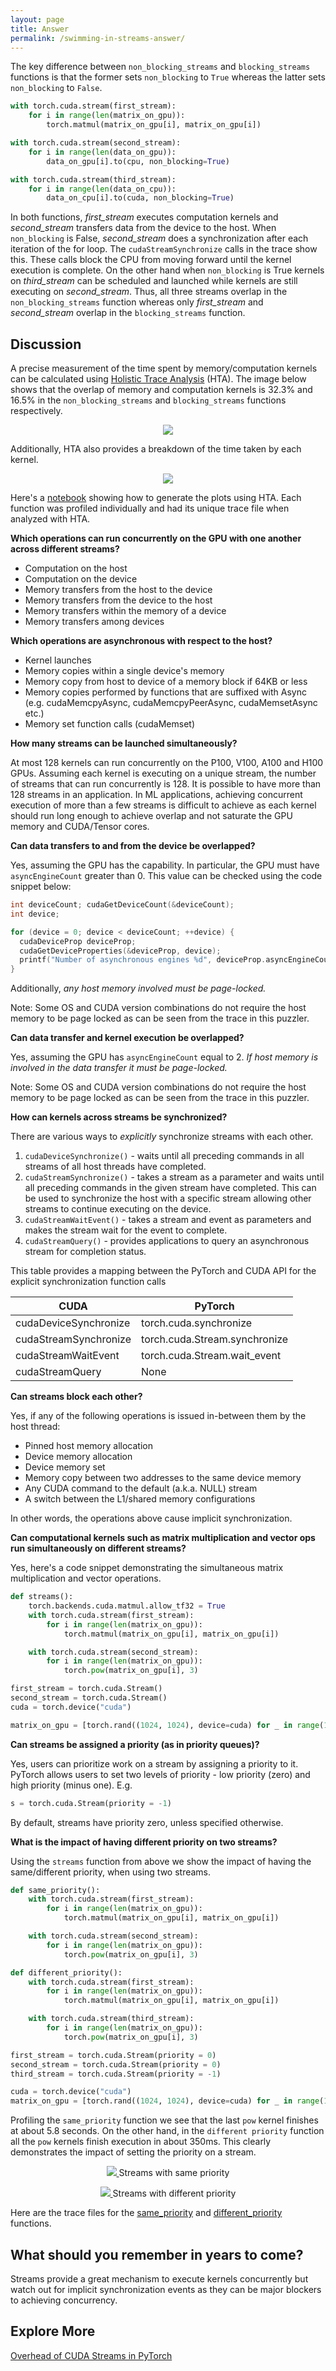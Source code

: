 ```yaml
---
layout: page
title: Answer
permalink: /swimming-in-streams-answer/
---
```


The key difference between `non_blocking_streams` and `blocking_streams` functions is that the
former sets `non_blocking` to `True` whereas the latter sets `non_blocking` to `False`.

```python
with torch.cuda.stream(first_stream):
    for i in range(len(matrix_on_gpu)):
        torch.matmul(matrix_on_gpu[i], matrix_on_gpu[i])

with torch.cuda.stream(second_stream):
    for i in range(len(data_on_gpu)):
        data_on_gpu[i].to(cpu, non_blocking=True)

with torch.cuda.stream(third_stream):
    for i in range(len(data_on_cpu)):
        data_on_cpu[i].to(cuda, non_blocking=True)
```

In both functions, *first_stream* executes computation kernels and *second_stream* transfers data from the
device to the host. When `non_blocking` is False, *second_stream* does a synchronization after each
iteration of the for loop. The `cudaStreamSynchronize` calls in the trace show this. These calls block the
CPU from moving forward until the kernel execution is complete. On the other hand when
`non_blocking` is True kernels on *third_stream* can be scheduled and launched while kernels are still
executing on *second_stream*. Thus, all three streams overlap in the `non_blocking_streams` function
whereas only *first_stream* and *second_stream* overlap in the `blocking_streams` function.

## Discussion

A precise measurement of the time spent by memory/computation kernels can be calculated using
[Holistic Trace Analysis](https://hta.readthedocs.io/en/latest/) (HTA). The image below shows that
the overlap of memory and computation kernels is 32.3% and 16.5% in the `non_blocking_streams` and
`blocking_streams` functions respectively.

<p align = "center">
  <a href="/streams/kernel_breakdown.png">
    <img src="/streams/kernel_breakdown.png">
  </a>
</p>

Additionally, HTA also provides a breakdown of the time taken by each kernel.

<p align = "center">
  <a href="/streams/kernels.png">
    <img src="/streams/kernels.png">
  </a>
</p>

Here's a [notebook](/streams/hta_streams.ipynb) showing how to generate the plots using HTA. Each
function was profiled individually and had its unique trace file when analyzed with HTA.

__Which operations can run concurrently on the GPU with one another across different streams?__

- Computation on the host
- Computation on the device
- Memory transfers from the host to the device
- Memory transfers from the device to the host
- Memory transfers within the memory of a device
- Memory transfers among devices

__Which operations are asynchronous with respect to the host?__

- Kernel launches
- Memory copies within a single device's memory
- Memory copy from host to device of a memory block if 64KB or less
- Memory copies performed by functions that are suffixed with Async (e.g. cudaMemcpyAsync,
  cudaMemcpyPeerAsync, cudaMemsetAsync etc.)
- Memory set function calls (cudaMemset)

__How many streams can be launched simultaneously?__

At most 128 kernels can run concurrently on the P100, V100, A100 and H100 GPUs. Assuming each kernel
is executing on a unique stream, the number of streams that can run concurrently is 128. It is
possible to have more than 128 streams in an application. In ML applications, achieving concurrent
execution of more than a few streams is difficult to achieve as each kernel should run long enough
to achieve overlap and not saturate the GPU memory and CUDA/Tensor cores.

__Can data transfers to and from the device be overlapped?__

Yes, assuming the GPU has the capability. In particular, the GPU must have `asyncEngineCount`
greater than 0.  This value can be checked using the code snippet below:

```cpp
int deviceCount; cudaGetDeviceCount(&deviceCount);
int device;

for (device = 0; device < deviceCount; ++device) {
  cudaDeviceProp deviceProp;
  cudaGetDeviceProperties(&deviceProp, device);
  printf("Number of asynchronous engines %d", deviceProp.asyncEngineCount);
}
```

Additionally, *any host memory involved must be page-locked.*

Note: Some OS and CUDA version combinations do not require the host memory to be page locked as can
be seen from the trace in this puzzler.

__Can data transfer and kernel execution be overlapped?__

Yes, assuming the GPU has `asyncEngineCount` equal to 2. *If host memory is involved in the data transfer it must be
page-locked.*

Note: Some OS and CUDA version combinations do not require the host memory to be page locked as can
be seen from the trace in this puzzler.

__How can kernels across streams be synchronized?__

<!-- TODO: add a few code snippets for the functions below -->
There are various ways to *explicitly* synchronize streams with each other.

1. `cudaDeviceSynchronize()` - waits until all preceding commands in all streams of all host threads
   have completed.
1. `cudaStreamSynchronize()` - takes a stream as a parameter and waits until all preceding commands
   in the given stream have completed. This can be used to synchronize the host with a specific
   stream allowing other streams to continue executing on the device.
1. `cudaStreamWaitEvent()` - takes a stream and event as parameters and makes the stream wait for the
   event to complete.
1. `cudaStreamQuery()` - provides applications to query an asynchronous stream for completion
   status.

This table provides a mapping between the PyTorch and CUDA API for the explicit synchronization
function calls

| CUDA | PyTorch |
| ---  | ---     |
| cudaDeviceSynchronize | torch.cuda.synchronize |
| cudaStreamSynchronize | torch.cuda.Stream.synchronize |
| cudaStreamWaitEvent   | torch.cuda.Stream.wait_event|
| cudaStreamQuery       | None |

__Can streams block each other?__

Yes, if any of the following operations is issued in-between them by the host thread:

- Pinned host memory allocation
- Device memory allocation
- Device memory set
- Memory copy between two addresses to the same device memory
- Any CUDA command to the default (a.k.a. NULL) stream
- A switch between the L1/shared memory configurations

In other words, the operations above cause implicit synchronization.

__Can computational kernels such as matrix multiplication and vector ops run simultaneously on different streams?__

Yes, here's a code snippet demonstrating the simultaneous matrix multiplication and vector
operations.

```python
def streams():
    torch.backends.cuda.matmul.allow_tf32 = True
    with torch.cuda.stream(first_stream):
        for i in range(len(matrix_on_gpu)):
            torch.matmul(matrix_on_gpu[i], matrix_on_gpu[i])

    with torch.cuda.stream(second_stream):
        for i in range(len(matrix_on_gpu)):
            torch.pow(matrix_on_gpu[i], 3)

first_stream = torch.cuda.Stream()
second_stream = torch.cuda.Stream()
cuda = torch.device("cuda")

matrix_on_gpu = [torch.rand((1024, 1024), device=cuda) for _ in range(1000)]
```

__Can streams be assigned a priority (as in priority queues)?__

Yes, users can prioritize work on a stream by assigning a priority to it. PyTorch allows users to
set two levels of priority - low priority (zero) and high priority (minus one). E.g.

``` python
s = torch.cuda.Stream(priority = -1)
```

By default, streams have priority zero, unless specified otherwise.

__What is the impact of having different priority on two streams?__

Using the `streams` function from above we show the impact of having the same/different priority,
when using two streams.

```python
def same_priority():
    with torch.cuda.stream(first_stream):
        for i in range(len(matrix_on_gpu)):
            torch.matmul(matrix_on_gpu[i], matrix_on_gpu[i])

    with torch.cuda.stream(second_stream):
        for i in range(len(matrix_on_gpu)):
            torch.pow(matrix_on_gpu[i], 3)

def different_priority():
    with torch.cuda.stream(first_stream):
        for i in range(len(matrix_on_gpu)):
            torch.matmul(matrix_on_gpu[i], matrix_on_gpu[i])

    with torch.cuda.stream(third_stream):
        for i in range(len(matrix_on_gpu)):
            torch.pow(matrix_on_gpu[i], 3)

first_stream = torch.cuda.Stream(priority = 0)
second_stream = torch.cuda.Stream(priority = 0)
third_stream = torch.cuda.Stream(priority = -1)

cuda = torch.device("cuda")
matrix_on_gpu = [torch.rand((1024, 1024), device=cuda) for _ in range(1000)]
```

Profiling the `same_priority` function we see that the last `pow` kernel finishes at about 5.8
seconds. On the other hand, in the `different priority` function all the `pow` kernels finish execution in
about 350ms. This clearly demonstrates the impact of setting the priority on a stream.

<p align = "center">
  <a href="/streams/same_priority.png">
    <img src="/streams/same_priority.png">
  </a>
  Streams with same priority
</p>

<p align = "center">
  <a href="/streams/different_priority.png">
    <img src="/streams/different_priority.png">
  </a>
  Streams with different priority
</p>

Here are the trace files for the [same_priority](/streams/same_priority_streams.json.gz) and [different_priority](/streams/different_priority_streams.json.gz) functions.

## What should you remember in years to come?

Streams provide a great mechanism to execute kernels concurrently but watch out for implicit
synchronization events as they can be major blockers to achieving concurrency.

## Explore More

[Overhead of CUDA Streams in PyTorch](https://github.com/pytorch/pytorch/issues/9646)
